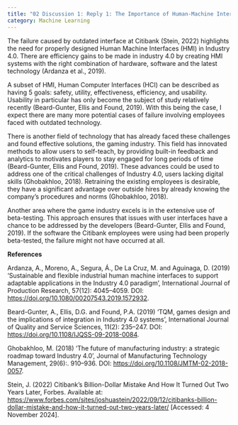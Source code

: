 ```yaml
---
title: "02 Discussion 1: Reply 1: The Importance of Human-Machine Interfaces"
category: Machine Learning
---
```


The failure caused by outdated interface at Citibank (Stein, 2022) highlights the need for properly designed Human Machine Interfaces (HMI) in Industry 4.0. There are efficiency gains to be made in industry 4.0 by creating HMI systems with the right combination of hardware, software and the latest technology (Ardanza et al., 2019).

A subset of HMI, Human Computer Interfaces (HCI) can be described as having 5 goals: safety, utility, effectiveness, efficiency, and usability. Usability in particular has only become the subject of study relatively recently (Beard-Gunter, Ellis and Found, 2019). With this being the case, I expect there are many more potential cases of failure involving employees faced with outdated technology.

There is another field of technology that has already faced these challenges and found effective solutions, the gaming industry. This field has innovated methods to allow users to self-teach, by providing built-in feedback and analytics to motivates players to stay engaged for long periods of time (Beard-Gunter, Ellis and Found, 2019). These advances could be used to address one of the critical challenges of Industry 4.0, users lacking digital skills (Ghobakhloo, 2018). Retraining the existing employees is desirable, they have a significant advantage over outside hires by already knowing the company’s procedures and norms (Ghobakhloo, 2018).

Another area where the game industry excels is in the extensive use of beta-testing. This approach ensures that issues with user interfaces have a chance to be addressed by the developers (Beard-Gunter, Ellis and Found, 2019). If the software the Citibank employees were using had been properly beta-tested, the failure might not have occurred at all.

**References**

Ardanza, A., Moreno, A., Segura, Á., De La Cruz, M. and Aguinaga, D. (2019) ‘Sustainable and flexible industrial human machine interfaces to support adaptable applications in the Industry 4.0 paradigm’, International Journal of Production Research, 57(12): 4045–4059. DOI: https://doi.org/10.1080/00207543.2019.1572932.

Beard-Gunter, A., Ellis, D.G. and Found, P.A. (2019) ‘TQM, games design and the implications of integration in Industry 4.0 systems’, International Journal of Quality and Service Sciences, 11(2): 235–247. DOI: https://doi.org/10.1108/IJQSS-09-2018-0084.

Ghobakhloo, M. (2018) ‘The future of manufacturing industry: a strategic roadmap toward Industry 4.0’, Journal of Manufacturing Technology Management, 29(6):. 910–936. DOI: https://doi.org/10.1108/JMTM-02-2018-0057.

Stein, J. (2022) Citibank’s Billion-Dollar Mistake And How It Turned Out Two Years Later, Forbes. Available at: https://www.forbes.com/sites/joshuastein/2022/09/12/citibanks-billion-dollar-mistake-and-how-it-turned-out-two-years-later/ [Accessed: 4 November 2024].